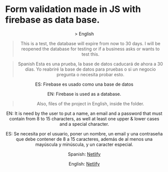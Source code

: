 <h1>
  Form validation made in JS with firebase as data base.
</h1>

<div align="center">
> English
  
> This is a test, the database will expire from now to 30 days. I will be reopened the database for testing or if a business asks or wants to test  this.

> Spanish
> Esta es una prueba, la base de datos caducará de ahora a 30 días. Yo reabriré la base de datos para pruebas o si un negocio pregunta o necesita probar esto.

  
ES: Firebase es usado como una base de datos
  
EN: Firebase is used as a database.

> Also, files of the project in English, inside the folder.



EN: It is need by the user to put a name, an email and a password that must contain from 8 to 15 characters, as well at least one upper & lower cases and a special character.

ES: Se necesita por el usuario, poner un nombre, un email y una contraseña que debe contener de 8 a 15 caracteres, además de al menos una mayúscula y minúscula, y un caracter especial.


Spanish: [Netlify](https://form-validation-firebase-memosainz-es.netlify.app/)

English: [Netlify](https://form-validation-firebase-memosainz.netlify.app/)
